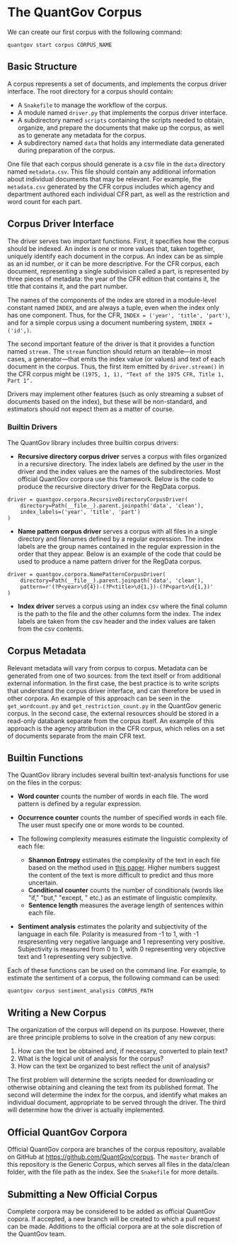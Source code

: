 # The QuantGov Corpus

We can create our first corpus with the following command:

``` {.bash}
quantgov start corpus CORPUS_NAME
```
 
## Basic Structure

A corpus represents a set of documents, and implements the corpus driver interface. The root directory for a corpus should contain:

- A `Snakefile` to manage the workflow of the corpus.
- A module named `driver.py` that implements the corpus driver interface.
- A subdirectory named `scripts` containing the scripts needed to obtain, organize, and prepare the documents that make up the corpus, as well as to generate any metadata for the corpus.
- A subdirectory named `data` that holds any intermediate data generated during preparation of the corpus.

One file that each corpus should generate is a csv file in the `data` directory named `metadata.csv`. This file should contain any additional information about individual documents that may be relevant. For example, the `metadata.csv` generated by the CFR corpus includes which agency and department authored each individual CFR part, as well as the restriction and word count for each part.

## Corpus Driver Interface

The driver serves two important functions. First, it specifies how the corpus should be indexed. An index is one or more values that, taken together, uniquely identify each document in the corpus. An index can be as simple as an id number, or it can be more descriptive. For the CFR corpus, each document, representing a single subdivision called a part, is represented by three pieces of metadata: the year of the CFR edition that contains it, the title that contains it, and the part number.

The names of the components of the index are stored in a module-level constant named `INDEX`, and are always a tuple, even when the index only has one component. Thus, for the CFR, `INDEX = ('year', 'title', 'part')`, and for a simple corpus using a document numbering system, `INDEX = ('id',)`.

The second important feature of the driver is that it provides a function named `stream.` The `stream` function should return an iterable—in most cases, a generator—that emits the index value (or values) and text of each document in the corpus. Thus, the first item emitted by `driver.stream()` in the CFR corpus might be `(1975, 1, 1), "Text of the 1975 CFR, Title 1, Part 1".`

Drivers may implement other features (such as only streaming a subset of documents based on the index), but these will be non-standard, and estimators should not expect them as a matter of course.

### Builtin Drivers

The QuantGov library includes three builtin corpus drivers:

- **Recursive directory corpus driver** serves a corpus with files organized in a recursive directory. The index labels are defined by the user in the driver and the index values are the names of the subdirectories. Most official QuantGov corpora use this framework. Below is the code to produce the recursive directory driver for the RegData corpus.

```
driver = quantgov.corpora.RecursiveDirectoryCorpusDriver(
    directory=Path(__file__).parent.joinpath('data', 'clean'),
    index_labels=('year', 'title', 'part')
)
```

- **Name pattern corpus driver** serves a corpus with all files in a single directory and filenames defined by a regular expression. The index labels are the group names contained in the regular expression in the order that they appear. Below is an example of the code that could be used to produce a name pattern driver for the RegData corpus.

```
driver = quantgov.corpora.NamePatternCorpusDriver(
    directory=Path(__file__).parent.joinpath('data', 'clean'),
    pattern=r'(?P<year>\d{4})-(?P<title>\d{1,})-(?P<part>\d{1,})'
)
```

- **Index driver** serves a corpus using an index csv where the final column is the path to the file and the other columns form the index. The index labels are taken from the csv header and the index values are taken from the csv contents.

## Corpus Metadata

Relevant metadata will vary from corpus to corpus. Metadata can be generated from one of two sources: from the text itself or from additional external information. In the first case, the best practice is to write scripts that understand the corpus driver interface, and can therefore be used in other corpora. An example of this approach can be seen in the `get_wordcount.py` and `get_restriction_count.py` in the QuantGov generic corpus. In the second case, the external resources should be stored in a read-only databank separate from the corpus itself. An example of this approach is the agency attribution in the CFR corpus, which relies on a set of documents separate from the main CFR text.

## Builtin Functions

The QuantGov library includes several builtin text-analysis functions for use on the files in the corpus:

- **Word counter** counts the number of words in each file. The word pattern is defined by a regular expression.

- **Occurrence counter** counts the number of specified words in each file. The user must specify one or more words to be counted.

- The following complexity measures estimate the linguistic complexity of each file:

    - **Shannon Entropy** estimates the complexity of the text in each file based on the method used in [this paper](https://papers.ssrn.com/sol3/papers.cfm?abstract_id=2307352). Higher numbers suggest the content of the text is more difficult to predict and thus more uncertain.
    - **Conditional counter** counts the number of conditionals (words like "if," "but," "except, " etc.) as an estimate of linguistic complexity.
    - **Sentence length** measures the average length of sentences within each file.

- **Sentiment analysis** estimates the polarity and subjectivity of the language in each file. Polarity is measured from -1 to 1, with -1 respresenting very negative language and 1 representing very positive. Subjectivity is measured from 0 to 1, with 0 representing very objective text and 1 representing very subjective.

Each of these functions can be used on the command line. For example, to estimate the sentiment of a corpus, the following command can be used:

``` {.bash}
quantgov corpus sentiment_analysis CORPUS_PATH
```

## Writing a New Corpus

The organization of the corpus will depend on its purpose. However, there are three principle problems to solve in the creation of any new corpus:

1. How can the text be obtained and, if necessary, converted to plain text?
2. What is the logical unit of analysis for the corpus?
3. How can the text be organized to best reflect the unit of analysis?

The first problem will determine the scripts needed for downloading or otherwise obtaining and cleaning the text from its published format. The second will determine the index for the corpus, and identify what makes an individual document, appropriate to be served through the driver. The third will determine how the driver is actually implemented.

## Official QuantGov Corpora

Official QuantGov corpora are branches of the corpus repository, available on GitHub at <https://github.com/QuantGov/corpus>. The `master` branch of this repository is the Generic Corpus, which serves all files in the data/clean folder, with the file path as the index. See the `Snakefile` for more details.

## Submitting a New Official Corpus

Complete corpora may be considered to be added as official QuantGov copora. If accepted, a new branch will be created to which a pull request can be made. Additions to the official corpora are at the sole discretion of the QuantGov team.
